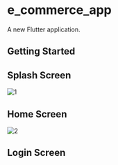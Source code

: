 # e_commerce_app

A new Flutter application.

## Getting Started

## Splash Screen
![1](https://user-images.githubusercontent.com/76217277/132140844-c9c9e6a1-aa78-4790-8c22-ec147abb6c20.png)

## Home Screen 
![2](https://user-images.githubusercontent.com/76217277/132140933-cf407d47-3567-4ce4-9ec9-9297512b84b3.png)

## Login Screen


